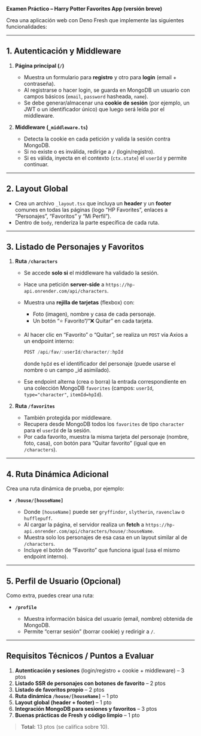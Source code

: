 **Examen Práctico – Harry Potter Favorites App (versión breve)**

Crea una aplicación web con Deno Fresh que implemente las siguientes funcionalidades:

---

## 1. Autenticación y Middleware

1. **Página principal (`/`)**

   * Muestra un formulario para **registro** y otro para **login** (email + contraseña).
   * Al registrarse o hacer login, se guarda en MongoDB un usuario con campos básicos (`email`, `password` hasheada, `name`).
   * Se debe generar/almacenar una **cookie de sesión** (por ejemplo, un JWT o un identificador único) que luego será leída por el middleware.

2. **Middleware (`_middleware.ts`)**

   * Detecta la cookie en cada petición y valida la sesión contra MongoDB.
   * Si no existe o es inválida, redirige a `/` (login/registro).
   * Si es válida, inyecta en el contexto (`ctx.state`) el `userId` y permite continuar.

---

## 2. Layout Global

* Crea un archivo `_layout.tsx` que incluya un **header** y un **footer** comunes en todas las páginas (logo “HP Favorites”, enlaces a “Personajes”, “Favoritos” y “Mi Perfil”).
* Dentro de `body`, renderiza la parte específica de cada ruta.

---

## 3. Listado de Personajes y Favoritos

1. **Ruta `/characters`**

   * Se accede **solo si** el middleware ha validado la sesión.
   * Hace una petición **server-side** a `https://hp-api.onrender.com/api/characters`.
   * Muestra una **rejilla de tarjetas** (flexbox) con:
     * Foto (imagen), nombre y casa de cada personaje.
     * Un botón “⭐ Favorito”/“❌ Quitar” en cada tarjeta.
   * Al hacer clic en “Favorito” o “Quitar”, se realiza un `POST` vía Axios a un endpoint interno:

     ```js
     POST /api/fav/:userId/character/:hpId
     ```

     donde `hpId` es el identificador del personaje (puede usarse el nombre o un campo \_id asimilado).
   * Ese endpoint alterna (crea o borra) la entrada correspondiente en una colección MongoDB `favorites` (campos: `userId`, `type="character"`, `itemId=hpId`).

2. **Ruta `/favorites`**

   * También protegida por middleware.
   * Recupera desde MongoDB todos los `favorites` de tipo `character` para el `userId` de la sesión.
   * Por cada favorito, muestra la misma tarjeta del personaje (nombre, foto, casa), con botón para “Quitar favorito” (igual que en `/characters`).

---

## 4. Ruta Dinámica Adicional

Crea una ruta dinámica de prueba, por ejemplo:

* **`/house/[houseName]`**

  * Donde `[houseName]` puede ser `gryffindor`, `slytherin`, `ravenclaw` o `hufflepuff`.
  * Al cargar la página, el servidor realiza un **fetch** a `https://hp-api.onrender.com/api/characters/house/:houseName`.
  * Muestra solo los personajes de esa casa en un layout similar al de `/characters`.
  * Incluye el botón de “Favorito” que funciona igual (usa el mismo endpoint interno).

---

## 5. Perfil de Usuario (Opcional)

Como extra, puedes crear una ruta:

* **`/profile`**

  * Muestra información básica del usuario (email, nombre) obtenida de MongoDB.
  * Permite “cerrar sesión” (borrar cookie) y redirigir a `/`.

---

## Requisitos Técnicos / Puntos a Evaluar

1. **Autenticación y sesiones** (login/registro + cookie + middleware) – 3 ptos
2. **Listado SSR de personajes con botones de favorito** – 2 ptos
3. **Listado de favoritos propio** – 2 ptos
4. **Ruta dinámica `/house/[houseName]`** – 1 pto
5. **Layout global (header + footer)** – 1 pto
6. **Integración MongoDB para sesiones y favoritos** – 3 ptos
7. **Buenas prácticas de Fresh y código limpio** – 1 pto

> **Total:** 13 ptos (se califica sobre 10).